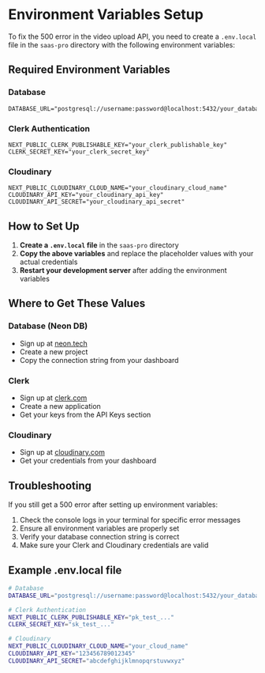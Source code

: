# Environment Variables Setup

To fix the 500 error in the video upload API, you need to create a `.env.local` file in the `saas-pro` directory with the following environment variables:

## Required Environment Variables

### Database

```
DATABASE_URL="postgresql://username:password@localhost:5432/your_database_name"
```

### Clerk Authentication

```
NEXT_PUBLIC_CLERK_PUBLISHABLE_KEY="your_clerk_publishable_key"
CLERK_SECRET_KEY="your_clerk_secret_key"
```

### Cloudinary

```
NEXT_PUBLIC_CLOUDINARY_CLOUD_NAME="your_cloudinary_cloud_name"
CLOUDINARY_API_KEY="your_cloudinary_api_key"
CLOUDINARY_API_SECRET="your_cloudinary_api_secret"
```

## How to Set Up

1. **Create a `.env.local` file** in the `saas-pro` directory
2. **Copy the above variables** and replace the placeholder values with your actual credentials
3. **Restart your development server** after adding the environment variables

## Where to Get These Values

### Database (Neon DB)

- Sign up at [neon.tech](https://neon.tech)
- Create a new project
- Copy the connection string from your dashboard

### Clerk

- Sign up at [clerk.com](https://clerk.com)
- Create a new application
- Get your keys from the API Keys section

### Cloudinary

- Sign up at [cloudinary.com](https://cloudinary.com)
- Get your credentials from your dashboard

## Troubleshooting

If you still get a 500 error after setting up environment variables:

1. Check the console logs in your terminal for specific error messages
2. Ensure all environment variables are properly set
3. Verify your database connection string is correct
4. Make sure your Clerk and Cloudinary credentials are valid

## Example .env.local file

```bash
# Database
DATABASE_URL="postgresql://username:password@localhost:5432/your_database_name"

# Clerk Authentication
NEXT_PUBLIC_CLERK_PUBLISHABLE_KEY="pk_test_..."
CLERK_SECRET_KEY="sk_test_..."

# Cloudinary
NEXT_PUBLIC_CLOUDINARY_CLOUD_NAME="your_cloud_name"
CLOUDINARY_API_KEY="123456789012345"
CLOUDINARY_API_SECRET="abcdefghijklmnopqrstuvwxyz"
```

